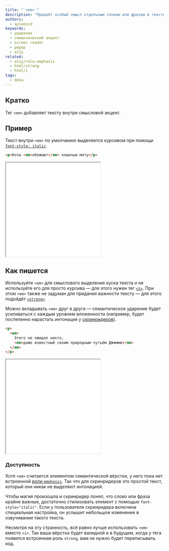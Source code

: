 ```yaml
---
title: "`<em>`"
description: "Придаёт особый смысл отдельным словам или фразам в тексте."
authors:
  - xpleesid
keywords:
  - ударение
  - семантический акцент
  - screen reader
  - ридер
  - a11y
related:
  - a11y/role-emphasis
  - html/strong
  - html/i
tags:
  - doka
---
```


## Кратко

Тег `<em>` добавляет тексту внутри смысловой акцент.

## Пример

Текст внутри `<em>` по умолчанию выделяется курсивом при помощи [`font-style: italic`](/css/font-style/).

```html
<p>Коты <em>обожают</em> кошачью мяту</p>
```

<iframe title="Базовый пример" src="demos/basic/" height="300"></iframe>

## Как пишется

Используйте `<em>` для смыслового выделения куска текста и не используйте его для просто курсива — для этого нужен тег [`<i>`](/html/i/). При этом `<em>` также не задуман для придания важности тексту — для этого подойдёт [`<strong>`](/html/strong/).

Можно вкладывать `<em>` друг в друга — семантическое ударение будет усиливаться с каждым уровнем вложенности (например, будет постепенно нарастать интонация у [скринридеров](/a11y/screenreaders/)).

```html
<p>
  <em>
    Этого не ожидал никто,
    <em>даже известный своим природным чутьём Джимми</em>
  </em>
</p>
```

<iframe title="Базовый пример" src="demos/nested/" height="300"></iframe>

### Доступность

Хотя `<em>` считается элементом семантической вёрстки, у него пока нет встроенной [роли `emphasis`](/a11y/role-emphasis/). Так что для скринридеров это простой текст, который они никак не выделяют интонацией.

Чтобы магия произошла и скринридер понял, что слово или фраза крайне важные, достаточно стилизовать элемент с помощью `font-style="italic"`. Если у пользователя скринридера включена специальная настройка, он услышит небольшое изменение в озвучивании такого текста.

Несмотря на эту странность, всё равно лучше использовать `<em>` вместо `<i>`. Так ваша вёрстка будет валидной и в будущем, когда у тега появится встроенная роль `strong`, вам не нужно будет переписывать код.
